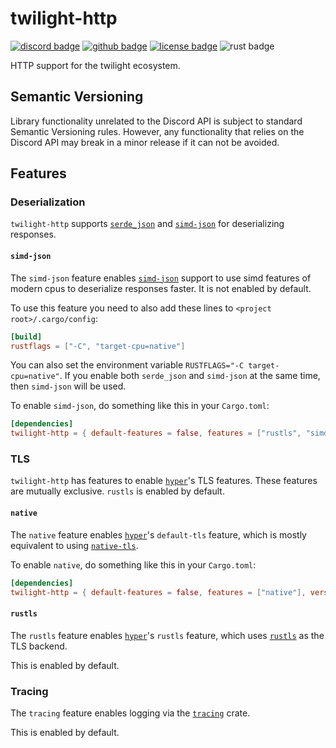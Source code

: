 <!-- cargo-sync-readme start -->

# twilight-http

[![discord badge][]][discord link] [![github badge][]][github link] [![license badge][]][license link] ![rust badge]

HTTP support for the twilight ecosystem.

## Semantic Versioning

Library functionality unrelated to the Discord API is subject to standard
Semantic Versioning rules. However, any functionality that relies on the
Discord API may break in a minor release if it can not be avoided.

## Features

### Deserialization

`twilight-http` supports [`serde_json`] and [`simd-json`] for deserializing
responses.

#### `simd-json`

The `simd-json` feature enables [`simd-json`] support to use simd features
of modern cpus to deserialize responses faster. It is not enabled by
default.

To use this feature you need to also add these lines to
`<project root>/.cargo/config`:

```toml
[build]
rustflags = ["-C", "target-cpu=native"]
```

You can also set the environment variable
`RUSTFLAGS="-C target-cpu=native"`. If you enable both `serde_json` and
`simd-json` at the same time, then `simd-json` will be used.

To enable `simd-json`, do something like this in your `Cargo.toml`:

```toml
[dependencies]
twilight-http = { default-features = false, features = ["rustls", "simd-json"], version = "0.2" }
```

### TLS

`twilight-http` has features to enable [`hyper`]'s TLS features. These
features are mutually exclusive. `rustls` is enabled by default.

#### `native`

The `native` feature enables [`hyper`]'s `default-tls`
feature, which is mostly equivalent to using [`native-tls`].

To enable `native`, do something like this in your `Cargo.toml`:

```toml
[dependencies]
twilight-http = { default-features = false, features = ["native"], version = "0.2" }
```

#### `rustls`

The `rustls` feature enables [`hyper`]'s `rustls` feature, which uses
[`rustls`] as the TLS backend.

This is enabled by default.

### Tracing

The `tracing` feature enables logging via the [`tracing`] crate.

This is enabled by default.

[`native-tls`]: https://crates.io/crates/native-tls
[`hyper`]: https://crates.io/crates/hyper
[`rustls`]: https://crates.io/crates/rustls
[`serde_json`]: https://crates.io/crates/serde_json
[`simd-json`]: https://crates.io/crates/simd-json
[`tracing`]: https://crates.io/crates/tracing
[discord badge]: https://img.shields.io/discord/745809834183753828?color=%237289DA&label=discord%20server&logo=discord&style=for-the-badge
[discord link]: https://discord.gg/7jj8n7D
[github badge]: https://img.shields.io/badge/github-twilight-6f42c1.svg?style=for-the-badge&logo=github
[github link]: https://github.com/twilight-rs/twilight
[license badge]: https://img.shields.io/badge/license-ISC-blue.svg?style=for-the-badge&logo=pastebin
[license link]: https://github.com/twilight-rs/twilight/blob/main/LICENSE.md
[rust badge]: https://img.shields.io/badge/rust-1.49+-93450a.svg?style=for-the-badge&logo=rust

<!-- cargo-sync-readme end -->
